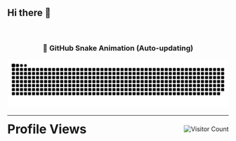 ## Hi there 👋

<br>

<div align="center">

### 🐍 GitHub Snake Animation (Auto-updating)

<picture>
  <source media="(prefers-color-scheme: dark)" srcset="https://raw.githubusercontent.com/Jashgusani123/Jashgusani123/output/github-snake-dark.svg" />
  <source media="(prefers-color-scheme: light)" srcset="https://raw.githubusercontent.com/Jashgusani123/Jashgusani123/output/github-snake.svg" />
  <img alt="github-snake" src="https://raw.githubusercontent.com/Jashgusani123/Jashgusani123/output/github-snake.svg" />
</picture>

</div>

---

<div style="display: flex; justify-content: space-between; align-items: center;">
  <h1 style="margin: 0;">Profile Views</h1>
  <img src="https://profile-counter.glitch.me/Jashgusani123/count.svg?" alt="Visitor Count" />
</div>

